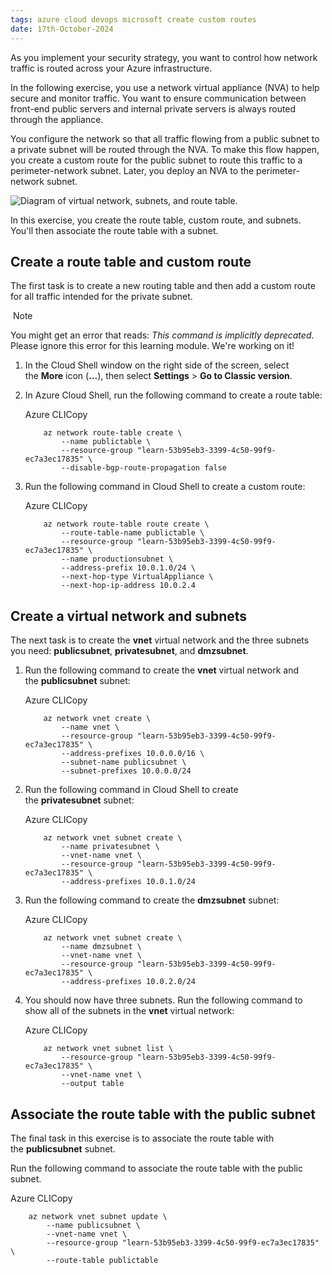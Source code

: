 ```yaml
---
tags: azure cloud devops microsoft create custom routes
date: 17th-October-2024
---
```


As you implement your security strategy, you want to control how network traffic is routed across your Azure infrastructure.

In the following exercise, you use a network virtual appliance (NVA) to help secure and monitor traffic. You want to ensure communication between front-end public servers and internal private servers is always routed through the appliance.

You configure the network so that all traffic flowing from a public subnet to a private subnet will be routed through the NVA. To make this flow happen, you create a custom route for the public subnet to route this traffic to a perimeter-network subnet. Later, you deploy an NVA to the perimeter-network subnet.

![Diagram of virtual network, subnets, and route table.](https://learn.microsoft.com/en-us/training/modules/control-network-traffic-flow-with-routes/media/3-virtual-network-subnets-route-table.svg)

In this exercise, you create the route table, custom route, and subnets. You'll then associate the route table with a subnet.

## Create a route table and custom route

The first task is to create a new routing table and then add a custom route for all traffic intended for the private subnet.

 Note

You might get an error that reads: _This command is implicitly deprecated_. Please ignore this error for this learning module. We're working on it!

1. In the Cloud Shell window on the right side of the screen, select the **More** icon (**...**), then select **Settings** > **Go to Classic version**.
    
2. In Azure Cloud Shell, run the following command to create a route table:
    
    Azure CLICopy
    
    ```
        az network route-table create \
            --name publictable \
            --resource-group "learn-53b95eb3-3399-4c50-99f9-ec7a3ec17835" \
            --disable-bgp-route-propagation false
    ```
    
3. Run the following command in Cloud Shell to create a custom route:
    
    Azure CLICopy
    
    ```
        az network route-table route create \
            --route-table-name publictable \
            --resource-group "learn-53b95eb3-3399-4c50-99f9-ec7a3ec17835" \
            --name productionsubnet \
            --address-prefix 10.0.1.0/24 \
            --next-hop-type VirtualAppliance \
            --next-hop-ip-address 10.0.2.4
    ```
    

## Create a virtual network and subnets

The next task is to create the **vnet** virtual network and the three subnets you need: **publicsubnet**, **privatesubnet**, and **dmzsubnet**.

1. Run the following command to create the **vnet** virtual network and the **publicsubnet** subnet:
    
    Azure CLICopy
    
    ```
        az network vnet create \
            --name vnet \
            --resource-group "learn-53b95eb3-3399-4c50-99f9-ec7a3ec17835" \
            --address-prefixes 10.0.0.0/16 \
            --subnet-name publicsubnet \
            --subnet-prefixes 10.0.0.0/24
    ```
    
2. Run the following command in Cloud Shell to create the **privatesubnet** subnet:
    
    Azure CLICopy
    
    ```
        az network vnet subnet create \
            --name privatesubnet \
            --vnet-name vnet \
            --resource-group "learn-53b95eb3-3399-4c50-99f9-ec7a3ec17835" \
            --address-prefixes 10.0.1.0/24
    ```
    
3. Run the following command to create the **dmzsubnet** subnet:
    
    Azure CLICopy
    
    ```
        az network vnet subnet create \
            --name dmzsubnet \
            --vnet-name vnet \
            --resource-group "learn-53b95eb3-3399-4c50-99f9-ec7a3ec17835" \
            --address-prefixes 10.0.2.0/24
    ```
    
4. You should now have three subnets. Run the following command to show all of the subnets in the **vnet** virtual network:
    
    Azure CLICopy
    
    ```
        az network vnet subnet list \
            --resource-group "learn-53b95eb3-3399-4c50-99f9-ec7a3ec17835" \
            --vnet-name vnet \
            --output table
    ```
    

## Associate the route table with the public subnet

The final task in this exercise is to associate the route table with the **publicsubnet** subnet.

Run the following command to associate the route table with the public subnet.

Azure CLICopy

```
    az network vnet subnet update \
        --name publicsubnet \
        --vnet-name vnet \
        --resource-group "learn-53b95eb3-3399-4c50-99f9-ec7a3ec17835" \
        --route-table publictable
```